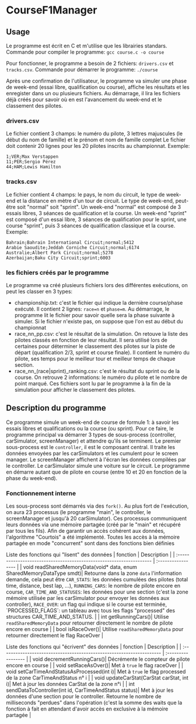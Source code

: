 # CourseF1Manager

## Usage
Le programme est écrit en C et m'utilise que les librairies standars.
Commande pour compiler le programme: `gcc course.c -o course`

Pour fonctionner, le programme a besoin de 2 fichiers: `drivers.csv` et `tracks.csv`.
Commande pour démarrer le programme: `./course`

Après une confirmation de l'utilisateur, le programme va simuler une phase de week-end (essai libre, qualification ou course), affiche les résultats et les enregister dans un ou plusieurs fichiers.  Au démarrage, il lira les fichiers déjà créés pour savoir où en est l'avancement du week-end et le classement des pilotes.

### drivers.csv
Le fichier contient 3 champs: le numéro du pilote, 3 lettres majuscules (le début du nom de famille) et le prénom et nom de famille complet
Le fichier doit contenir 20 lignes pour les 20 pilotes inscrits au championnat.
Exemple:
```
1;VER;Max Verstappen
11;PER;Sergio Pérez
44;HAM;Lewis Hamilton
```

### tracks.csv
Le fichier contient 4 champs: le pays, le nom du circuit, le type de week-end et la distance en mètre d'un tour de circuit.
Le type de week-end, peut-être soit "normal" soit "sprint".  Un week-end "normal" est composé de 3 essais libres, 3 séances de qualification et la course.
Un week-end "sprint" est composé d'un essai libre, 3 séances de qualification pour le sprint, une course "sprint", puis 3 séances de qualification classique et la course.
Exemple:
```
Bahrain;Bahrain International Circuit;normal;5412
Arabie Saoudite;Jeddah Corniche Circuit;normal;6174
Australie;Albert Park Circuit;normal;5278
Azerbaijan;Baku City Circuit;sprint;6003
```
### les fichiers créés par le programme
Le programme va créé plusieurs fichiers lors des différentes exécutions, on peut les classer en 3 types:
* championship.txt: c'est le fichier qui indique la dernière course/phase exécuté.  Il contient 2 lignes: `race=n` et `phase=m`.  Au démarrage, le programme lit le fichier pour savoir quelle sera la phase suivante à simuler.  Si le fichier n'existe pas, on suppose que l'on est au début du championnat
* race_nn_pp.csv: c'est le résultat de la simulation.  On retouve la liste des pilotes classés en fonction de leur résultat.  Il sera utilisé lors de certaines pour déterminer le classement des pilotes sur la piste de départ (qualification 2/3, sprint et course finale).  Il contient le numéro du pilote, ses temps pour le meilleur tour et meilleur temps de chaque section.
* race_nn_(race|sprint)_ranking.csv: c'est le résultat du sprint ou de la course.  On retrouve 2 informations: le numéro du pilote et le nombre de point marqué.  Ces fichiers sont lu par le programme à la fin de la simulation pour afficher le classement des pilotes.
 
## Description du programme
Ce programme simule un week-end de course de formule 1: à savoir les essais libres et qualifications ou la course (ou sprint).
Pour ce faire, le programme principal va démarrer 3 types de sous-process (controller, carSimulator, screenManager) et attendre qu'ils se terminent.
Le premier sous-process est le `controller`, il est le composant central.  Il traite les données envoyées par les carSimulators et les cumulent pour le screen manager.
Le screenManager affichent à l'écran les données compilées par le controller.  Le carSimulator simule une voiture sur le circuit.  Le programme en démarre autant que de pilote en course (entre 10 et 20 en fonction de la phase du week-end).

### Fonctionnement interne
Les sous-process sont démarrés via des `fork()`.  Au plus fort de l'exécution, on aura 23 processus (le programme "main", le controller, le screenManager et jusqu'à 20 carSimulator).  Ces processus communiquent leurs données via une mémoire partagée (créé par le "main" et récupéré par tous les fils).
Afin de garantir un accès cohérent aux données, l'algorithme "Courtois" a été implémenté.  Toutes les accès à la mémoire partagée en mode "concurrent" sont dans des fonctions bien définies

Liste des fonctions qui "lisent" des données
| fonction                                                             | Description |
| :------------------------------------------------------------------- | :----------------- |
| void readSharedMemoryData(void* data, enum SharedMemoryDataType smdt)| Retourne dans la zone `data` l'information demande, cela peut être `CAR_STATS`: les données cumulées des pilotes (total time, distance, best lap, ...), `RUNNING_CARS`: le nombre de pilote encore en course, `CAR_TIME_AND_STATUSES`: les données pour une section (c'est la zone mémoire utilisée par les carSimulator pour envoyer les données aux controller), `RACE_OVER`: un flag qui indique si le course est terminée, ´PROCESSED_FLAGS´: un tableau avec tous les flags "processed" des structures CAR_TIME_AND_STATUS.   |
| int getRunningCars()| Utilise `readSharedMemoryData` pour retourner directement le nombre de pilote encore en course |
| bool isRaceOver()| Utilise `readSharedMemoryData` pour retourner directement le flag RaceOver |

Liste des fonctions qui "écrivent" des données
| fonction                                                              | Description |
| :-------------------------------------------------------------------- | :----------------- |
| void decrementRunningCars()| Décrémente le compteur de pilote encore en course | 
| void setRaceAsOver()| Met à `true` le flag raceOver | 
| void setCarTimeAndStatusAsProcessed(int i)| Met à `true` le flag processed de la zone CarTimeAndStatus n° i | 
| void updateCarStat(CarStat carStat, int i)| Met à jour les données CarStat de la zone n°i | 
| int sendDataToController(int id, CarTimeAndStatus status)| Met à jour les données d'une section pour le controller.  Retourne le nombre de milliseconds "perdues" dans l'opération (c'est la somme des waits que la fonction à fait en attendant d'avoir accès en exclusive à la mémoire partagée | 



